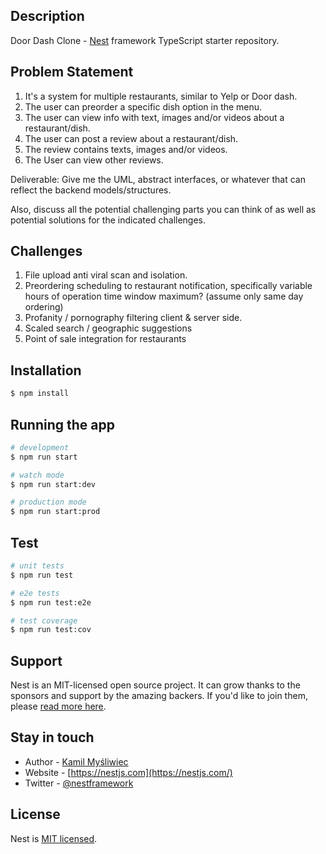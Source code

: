 ## Description

Door Dash Clone - [Nest](https://github.com/nestjs/nest) framework TypeScript starter repository.

## Problem Statement

1. It's a system for multiple restaurants, similar to Yelp or Door dash.
2. The user can preorder a specific dish option in the menu.
3. The user can view info with text, images and/or videos about a restaurant/dish.
4. The user can post a review about a restaurant/dish.
5. The review contains texts, images and/or videos.
6. The User can view other reviews.

Deliverable: Give me the UML, abstract interfaces, or whatever that can reflect the backend models/structures.

Also, discuss all the potential challenging parts you can think of as well as potential solutions for the indicated challenges.

## Challenges

1. File upload anti viral scan and isolation.
2. Preordering scheduling to restaurant notification, specifically variable hours of operation time window maximum? (assume only same day ordering)
3. Profanity / pornography filtering client & server side.
4. Scaled search / geographic suggestions
5. Point of sale integration for restaurants

## Installation

```bash
$ npm install
```

## Running the app

```bash
# development
$ npm run start

# watch mode
$ npm run start:dev

# production mode
$ npm run start:prod
```

## Test

```bash
# unit tests
$ npm run test

# e2e tests
$ npm run test:e2e

# test coverage
$ npm run test:cov
```

## Support

Nest is an MIT-licensed open source project. It can grow thanks to the sponsors and support by the amazing backers. If you'd like to join them, please [read more here](https://docs.nestjs.com/support).

## Stay in touch

- Author - [Kamil Myśliwiec](https://kamilmysliwiec.com)
- Website - [https://nestjs.com](https://nestjs.com/)
- Twitter - [@nestframework](https://twitter.com/nestframework)

## License

Nest is [MIT licensed](LICENSE).
